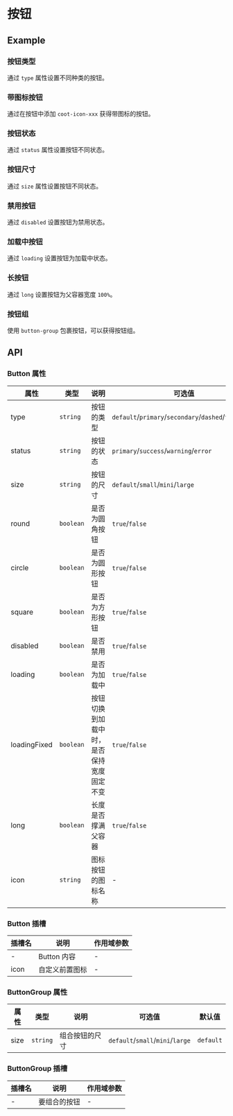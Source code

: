# 按钮

## Example

### 按钮类型

通过 `type` 属性设置不同种类的按钮。

<demo path="button/type.vue"></demo>

### 带图标按钮

通过在按钮中添加 `coot-icon-xxx` 获得带图标的按钮。

<demo path="button/icon.vue"></demo>

### 按钮状态

通过 `status` 属性设置按钮不同状态。

<demo path="button/status.vue"></demo>

### 按钮尺寸

通过 `size` 属性设置按钮不同状态。

<demo path="button/size.vue"></demo>

### 禁用按钮

通过 `disabled` 设置按钮为禁用状态。
<demo path="button/disable.vue"></demo>

### 加载中按钮

通过 `loading` 设置按钮为加载中状态。
<demo path="button/loading.vue"></demo>

### 长按钮

通过 `long` 设置按钮为父容器宽度 `100%`。
<demo path="button/long.vue"></demo>

### 按钮组

使用 `button-group` 包裹按钮，可以获得按钮组。
<demo path="button/group.vue"></demo>

## API

### Button 属性

<div class="table-col-5">

| 属性         | 类型      | 说明                                     | 可选值                                                 | 默认值    |
| ------------ | --------- | ---------------------------------------- | ------------------------------------------------------ | --------- |
| type         | `string`  | 按钮的类型                               | `default`/`primary`/`secondary`/`dashed`/`text`/`link` | `default` |
| status       | `string`  | 按钮的状态                               | `primary`/`success`/`warning`/`error`                  | `primary` |
| size         | `string`  | 按钮的尺寸                               | `default`/`small`/`mini`/`large`                       | `default` |
| round        | `boolean` | 是否为圆角按钮                           | `true`/`false`                                         | `false`   |
| circle       | `boolean` | 是否为圆形按钮                           | `true`/`false`                                         | `false`   |
| square       | `boolean` | 是否为方形按钮                           | `true`/`false`                                         | `false`   |
| disabled     | `boolean` | 是否禁用                                 | `true`/`false`                                         | `false`   |
| loading      | `boolean` | 是否为加载中                             | `true`/`false`                                         | `false`   |
| loadingFixed | `boolean` | 按钮切换到加载中时，是否保持宽度固定不变 | `true`/`false`                                         | `false`   |
| long         | `boolean` | 长度是否撑满父容器                       | `true`/`false`                                         | `false`   |
| icon         | `string`  | 图标按钮的图标名称                       | -                                                      | -         |

</div>

### Button 插槽

<div class="table-col-3">

| 插槽名 | 说明           | 作用域参数 |
| ------ | -------------- | ---------- |
| -      | Button 内容    | -          |
| icon   | 自定义前置图标 | -          |

</div>

### ButtonGroup 属性

<div class="table-col-5">

| 属性 | 类型     | 说明           | 可选值                           | 默认值    |
| ---- | -------- | -------------- | -------------------------------- | --------- |
| size | `string` | 组合按钮的尺寸 | `default`/`small`/`mini`/`large` | `default` |

</div>

### ButtonGroup 插槽

<div class="table-col-3">

| 插槽名 | 说明         | 作用域参数 |
| ------ | ------------ | ---------- |
| -      | 要组合的按钮 | -          |

</div>

